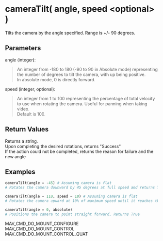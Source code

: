 # cameraTilt( angle, speed \<optional> )

Tilts the camera by the angle specified. Range is +/- 90 degrees.

## Parameters

angle (integer):  
> An integer from -180 to 180 (-90 to 90 in Absolute mode) representing the number of degrees to tilt the camera, with up being positive.  
> In absolute mode, 0 is directly forward.

speed (integer, optional):  
> An integer from 1 to 100 representing the percentage of total velocity to use when rotating the camera. Useful for panning when taking video.  
> Default is 100.

## Return Values

Returns a string.  
Upon completing the desired rotations, returns "Success"  
If the action could not be completed, returns the reason for failure and the new angle

## Examples

```py
cameraTilt(angle = -45) # Assuming camera is flat
# Rotates the camera downward by 45 degrees at full speed and returns True

cameraTilt(angle = 110, speed = 10) # Assuming camera is flat
# Rotates the camera upward at 10% of maximum speed until it reaches the limit of +90 degrees, Returns "Reached max angle. Angle=90"

cameraTilt(angle = 0, absolute)
# Positions the camera to point straight forward, Returns True
```

MAV_CMD_DO_MOUNT_CONFIGURE  
MAV_CMD_DO_MOUNT_CONTROL  
MAV_CMD_DO_MOUNT_CONTROL_QUAT
